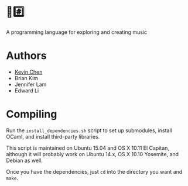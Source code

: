 # 🎵#️⃣
A programming language for exploring and creating music

# Authors
- [Kevin Chen](http://kevinchen.co/)
- Brian Kim
- Jennifer Lam
- Edward Li

# Compiling

Run the `install_dependencies.sh` script to set up submodules, install OCaml, and install third-party libraries.

This script is maintained on Ubuntu 15.04 and OS X 10.11 El Capitan, although it will probably work on Ubuntu 14.x, OS X 10.10 Yosemite, and Debian as well.

Once you have the dependencies, just `cd` into the directory you want and `make`.
